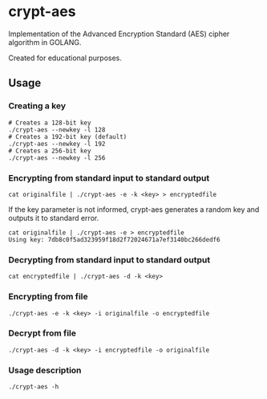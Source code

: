 # crypt-aes

Implementation of the Advanced Encryption Standard (AES) cipher algorithm in GOLANG.

Created for educational purposes.

## Usage

### Creating a key
```
# Creates a 128-bit key
./crypt-aes --newkey -l 128
# Creates a 192-bit key (default)
./crypt-aes --newkey -l 192
# Creates a 256-bit key
./crypt-aes --newkey -l 256
```
### Encrypting from standard input to standard output
```
cat originalfile | ./crypt-aes -e -k <key> > encryptedfile
```
If the key parameter is not informed, crypt-aes generates a random key and outputs it to standard error.
```
cat originalfile | ./crypt-aes -e > encryptedfile
Using key: 7db8c0f5ad323959f18d2f72024671a7ef3140bc266dedf6
```
### Decrypting from standard input to standard output
```
cat encryptedfile | ./crypt-aes -d -k <key>
```
### Encrypting from file
```
./crypt-aes -e -k <key> -i originalfile -o encryptedfile
```
### Decrypt from file
```
./crypt-aes -d -k <key> -i encryptedfile -o originalfile
```
### Usage description
```
./crypt-aes -h
```

